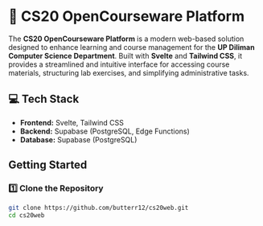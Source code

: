 # 🚀 CS20 OpenCourseware Platform

The **CS20 OpenCourseware Platform** is a modern web-based solution designed to enhance learning and course management for the **UP Diliman Computer Science Department**. Built with **Svelte** and **Tailwind CSS**, it provides a streamlined and intuitive interface for accessing course materials, structuring lab exercises, and simplifying administrative tasks.

## 💻 Tech Stack  
- **Frontend:** Svelte, Tailwind CSS  
- **Backend:** Supabase (PostgreSQL, Edge Functions)    
- **Database:** Supabase (PostgreSQL)  

## Getting Started  

### 1️⃣ Clone the Repository  
```bash
git clone https://github.com/butterr12/cs20web.git
cd cs20web
